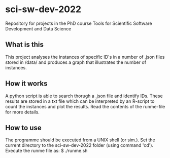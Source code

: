 # sci-sw-dev-2022
Repository for projects in the PhD course Tools for Scientific Software Development and Data Science

## What is this
This project analyses the instances of specific ID's in a number of .json files stored in /data/ and produces a graph that illustrates the number of instances. 

## How it works
A python script is able to search thorugh a .json file and identify IDs. 
These results are stored in a txt file which can be interpreted by an R-script to count the instances and plot the results. 
Read the contents of the runme-file for more details. 

## How to use
The programme should be executed from a UNIX shell (or sim.). 
Set the current directory to the sci-sw-dev-2022 folder (using command 'cd').
Execute the runme file as:
	$ ./runme.sh
